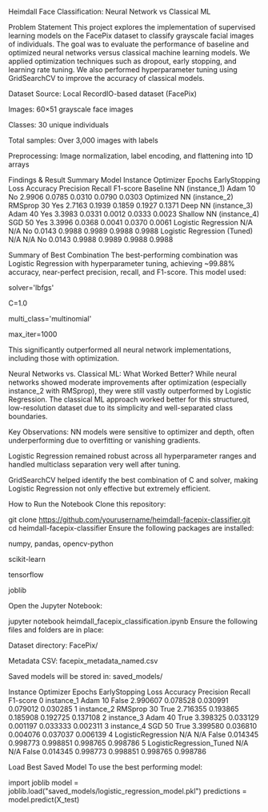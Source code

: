 Heimdall Face Classification: Neural Network vs Classical ML

Problem Statement
This project explores the implementation of supervised learning models on the FacePix dataset to classify grayscale facial images of individuals.
The goal was to evaluate the performance of baseline and optimized neural networks versus classical machine learning models.
We applied optimization techniques such as dropout, early stopping, and learning rate tuning.
We also performed hyperparameter tuning using GridSearchCV to improve the accuracy of classical models.

Dataset
Source: Local RecordIO-based dataset (FacePix)

Images: 60×51 grayscale face images

Classes: 30 unique individuals

Total samples: Over 3,000 images with labels

Preprocessing: Image normalization, label encoding, and flattening into 1D arrays

Findings & Result Summary
Model Instance	Optimizer	Epochs	EarlyStopping	Loss	Accuracy	Precision	Recall	F1-score
Baseline NN (instance_1)	Adam	10	No	2.9906	0.0785	0.0310	0.0790	0.0303
Optimized NN (instance_2)	RMSprop	30	Yes	2.7163	0.1939	0.1859	0.1927	0.1371
Deep NN (instance_3)	Adam	40	Yes	3.3983	0.0331	0.0012	0.0333	0.0023
Shallow NN (instance_4)	SGD	50	Yes	3.3996	0.0368	0.0041	0.0370	0.0061
Logistic Regression	N/A	N/A	No	0.0143	0.9988	0.9989	0.9988	0.9988
Logistic Regression (Tuned)	N/A	N/A	No	0.0143	0.9988	0.9989	0.9988	0.9988

Summary of Best Combination
The best-performing combination was Logistic Regression with hyperparameter tuning, achieving ~99.88% accuracy, near-perfect precision, recall, and F1-score. This model used:

solver='lbfgs'

C=1.0

multi_class='multinomial'

max_iter=1000

This significantly outperformed all neural network implementations, including those with optimization.

Neural Networks vs. Classical ML: What Worked Better?
While neural networks showed moderate improvements after optimization (especially instance_2 with RMSprop), they were still vastly outperformed by Logistic Regression. The classical ML approach worked better for this structured, low-resolution dataset due to its simplicity and well-separated class boundaries.

Key Observations:
NN models were sensitive to optimizer and depth, often underperforming due to overfitting or vanishing gradients.

Logistic Regression remained robust across all hyperparameter ranges and handled multiclass separation very well after tuning.

GridSearchCV helped identify the best combination of C and solver, making Logistic Regression not only effective but extremely efficient.

How to Run the Notebook
Clone this repository:

git clone https://github.com/yourusername/heimdall-facepix-classifier.git
cd heimdall-facepix-classifier
Ensure the following packages are installed:

numpy, pandas, opencv-python

scikit-learn

tensorflow

joblib

Open the Jupyter Notebook:

jupyter notebook heimdall_facepix_classification.ipynb
Ensure the following files and folders are in place:

Dataset directory: FacePix/

Metadata CSV: facepix_metadata_named.csv

Saved models will be stored in: saved_models/

Instance	Optimizer	Epochs	EarlyStopping	Loss	Accuracy	Precision	Recall	F1-score
0	instance_1	Adam	10	False	2.990607	0.078528	0.030991	0.079012	0.030285
1	instance_2	RMSprop	30	True	2.716355	0.193865	0.185908	0.192725	0.137108
2	instance_3	Adam	40	True	3.398325	0.033129	0.001197	0.033333	0.002311
3	instance_4	SGD	50	True	3.399580	0.036810	0.004076	0.037037	0.006139
4	LogisticRegression	N/A	N/A	False	0.014345	0.998773	0.998851	0.998765	0.998786
5	LogisticRegression_Tuned	N/A	N/A	False	0.014345	0.998773	0.998851	0.998765	0.998786


Load Best Saved Model
To use the best performing model:


import joblib
model = joblib.load("saved_models/logistic_regression_model.pkl")
predictions = model.predict(X_test)
